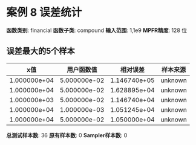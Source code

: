 # 案例 8 误差统计

**函数类别**: financial
**函数子类**: compound
**输入范围**: 1,1e9
**MPFR精度**: 128 位

## 误差最大的5个样本

| x值 | 用户函数值 | 相对误差 | 样本来源 |
|-----|-----------|----------|----------|
| 1.000000e+04 | 5.000000e-02 | 1.146740e+05 | unknown |
| 1.000000e+04 | 5.000000e-02 | 1.628895e+04 | unknown |
| 1.000000e+03 | 5.000000e-02 | 1.146740e+04 | unknown |
| 1.000000e+04 | 1.000000e-03 | 1.051245e+04 | unknown |
| 1.000000e+04 | 5.000000e-02 | 1.050000e+04 | unknown |

**总测试样本数**: 36
**原有样本数**: 0
**Sampler样本数**: 0
